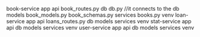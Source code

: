 book-service
    app
        api
            book_routes.py
        db
            db.py //it connects to the db
        models
            book_models.py
            book_schemas.py
        services
            books.py
    venv
loan-service
    app
        api
            loans_routes.py
        db
        models
        services
    venv
stat-service
    app
        api
        db
        models
        services
    venv
user-service
    app
        api
        db
        models
        services
    venv
